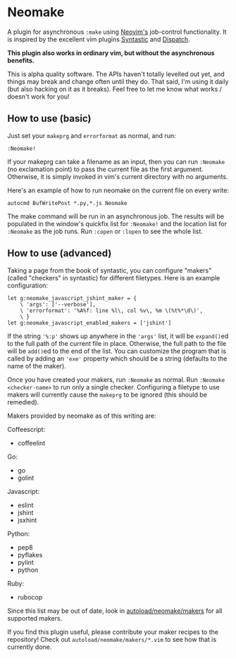 
# Neomake

A plugin for asynchronous `:make` using [Neovim's](http://neovim.org/)
job-control functionality. It is inspired by the excellent vim plugins
[Syntastic](https://github.com/scrooloose/syntastic) and
[Dispatch](https://github.com/tpope/vim-dispatch).

**This plugin also works in ordinary vim, but without the asynchronous benefits.**

This is alpha quality software. The APIs haven't totally levelled out yet, and
things may break and change often until they do. That said, I'm using it daily
(but also hacking on it as it breaks). Feel free to let me know what works /
doesn't work for you!

## How to use (basic)

Just set your `makeprg` and `errorformat` as normal, and run:

    :Neomake!
    
If your makeprg can take a filename as an input, then you can run `:Neomake`
(no exclamation point) to pass the current file as the first argument. 
Otherwise, it is simply invoked in vim's current directory with no arguments.

Here's an example of how to run neomake on the current file on every write:

    autocmd BufWritePost *.py,*.js Neomake

The make command will be run in an asynchronous job. The results will be
populated in the window's quickfix list for `:Neomake!` and the location
list for `:Neomake` as the job runs. Run `:copen` or `:lopen` to see the
whole list.

## How to use (advanced)

Taking a page from the book of syntastic, you can configure "makers" (called
"checkers" in syntastic) for different filetypes. Here is an example
configuration:

    let g:neomake_javascript_jshint_maker = {
        \ 'args': ['--verbose'],
        \ 'errorformat': '%A%f: line %l\, col %v\, %m \(%t%*\d\)',
        \ }
    let g:neomake_javascript_enabled_makers = ['jshint']

If the string `'%:p'` shows up anywhere in the `'args'` list, it will be
`expand()`ed to the full path of the current file in place. Otherwise, the full
path to the file will be `add()`ed to the end of the list. You can customize
the program that is called by adding an `'exe'` property which should be a
string (defaults to the name of the maker).

Once you have created your makers, run `:Neomake` as normal. Run 
`:Neomake <checker-name>` to run only a single checker. Configuring a 
filetype to use makers will currently cause the `makeprg` to be ignored (this
should be remedied).

Makers provided by neomake as of this writing are:

Coffeescript:

- coffeelint

Go:

- go
- golint

Javascript:

- eslint
- jshint
- jsxhint

Python:

- pep8
- pyflakes
- pylint
- python

Ruby:

- rubocop

Since this list may be out of date, look in [autoload/neomake/makers](https://github.com/benekastah/neomake/tree/master/autoload/neomake/makers) for all supported makers.

If you find this plugin useful, please contribute your maker recipes to the
repository! Check out `autoload/neomake/makers/*.vim` to see how that is
currently done.
